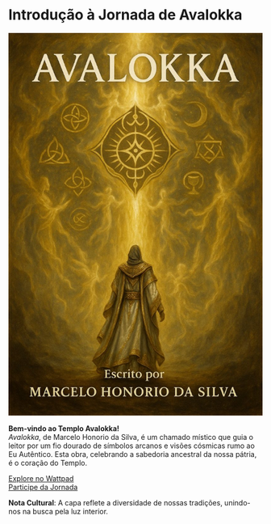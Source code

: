 # Introdução à Jornada de Avalokka

![Capa de Avalokka](https://github.com/faseoficialbrasil/avalokka-universo/blob/main/livros/avalokka/capa-avalokka.jpg)

**Bem-vindo ao Templo Avalokka!**  
*Avalokka*, de Marcelo Honorio da Silva, é um chamado místico que guia o leitor por um fio dourado de símbolos arcanos e visões cósmicas rumo ao Eu Autêntico. Esta obra, celebrando a sabedoria ancestral da nossa pátria, é o coração do Templo.  

[Explore no Wattpad](https://www.wattpad.com/story/394207091)  
[Participe da Jornada](#discussoes)

**Nota Cultural**: A capa reflete a diversidade de nossas tradições, unindo-nos na busca pela luz interior.
